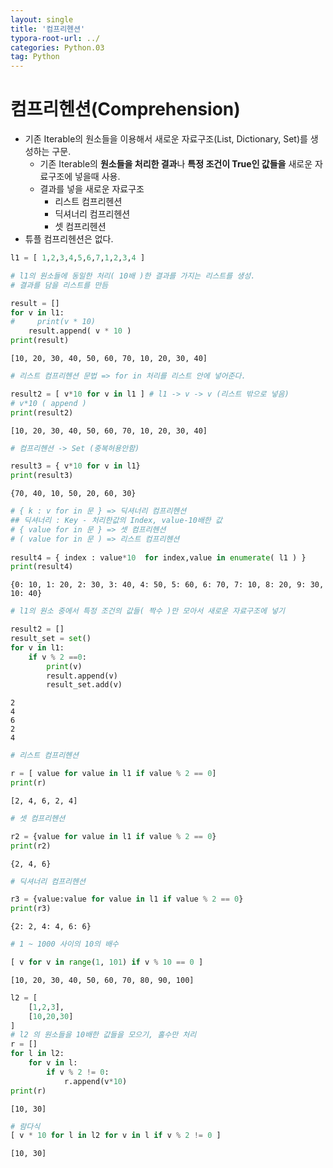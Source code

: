 ```yaml
---
layout: single
title: '컴프리헨션'
typora-root-url: ../
categories: Python.03
tag: Python
---
```



# 컴프리헨션(Comprehension)

- 기존 Iterable의 원소들을 이용해서 새로운 자료구조(List, Dictionary, Set)를 생성하는 구문.
    - 기존 Iterable의 **원소들을 처리한 결과**나  **특정 조건이 True인 값들을** 새로운 자료구조에 넣을때 사용.
    - 결과를 넣을 새로운 자료구조
        - 리스트 컴프리헨션
        - 딕셔너리  컴프리헨션
        - 셋  컴프리헨션
- 튜플 컴프리헨션은 없다.



```python
l1 = [ 1,2,3,4,5,6,7,1,2,3,4 ]
```


```python
# l1의 원소들에 동일한 처리( 10배 )한 결과를 가지는 리스트를 생성.
# 결과를 담을 리스트를 만듬

result = []
for v in l1:
#     print(v * 10)
    result.append( v * 10 )
print(result)
```

    [10, 20, 30, 40, 50, 60, 70, 10, 20, 30, 40]



```python
# 리스트 컴프리헨션 문법 => for in 처리를 리스트 안에 넣어준다.

result2 = [ v*10 for v in l1 ] # l1 -> v -> v (리스트 밖으로 넣음)
# v*10 ( append ) 
print(result2)
```

    [10, 20, 30, 40, 50, 60, 70, 10, 20, 30, 40]



```python
# 컴프리헨션 -> Set (중복허용안함)

result3 = { v*10 for v in l1} 
print(result3)
```

    {70, 40, 10, 50, 20, 60, 30}



```python
# { k : v for in 문 } => 딕셔너리 컴프리헨션
## 딕셔너리 : Key - 처리한값의 Index, value-10배한 값
# { value for in 문 } => 셋 컴프리헨션
# ( value for in 문 ) => 리스트 컴프리헨션
 
result4 = { index : value*10  for index,value in enumerate( l1 ) }
print(result4)
```

    {0: 10, 1: 20, 2: 30, 3: 40, 4: 50, 5: 60, 6: 70, 7: 10, 8: 20, 9: 30, 10: 40}



```python
# l1의 원소 중에서 특정 조건의 값들( 짝수 )만 모아서 새로운 자료구조에 넣기

result2 = []
result_set = set()
for v in l1:
    if v % 2 ==0:
        print(v)
        result.append(v)
        result_set.add(v)
```

    2
    4
    6
    2
    4



```python
# 리스트 컴프리헨션

r = [ value for value in l1 if value % 2 == 0]
print(r)
```

    [2, 4, 6, 2, 4]



```python
# 셋 컴프리헨션

r2 = {value for value in l1 if value % 2 == 0}
print(r2)
```

    {2, 4, 6}



```python
# 딕셔너리 컴프리헨션

r3 = {value:value for value in l1 if value % 2 == 0}
print(r3)
```

    {2: 2, 4: 4, 6: 6}



```python
# 1 ~ 1000 사이의 10의 배수

[ v for v in range(1, 101) if v % 10 == 0 ]
```




    [10, 20, 30, 40, 50, 60, 70, 80, 90, 100]




```python
l2 = [
    [1,2,3],
    [10,20,30]
]
# l2 의 원소들을 10배한 값들을 모으기, 홀수만 처리
r = []
for l in l2:
    for v in l:
        if v % 2 != 0:
            r.append(v*10)
print(r)
```

    [10, 30]



```python
# 람다식
[ v * 10 for l in l2 for v in l if v % 2 != 0 ] 
```




    [10, 30]
